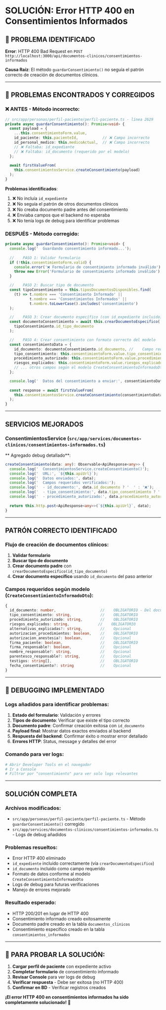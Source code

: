#    SOLUCIÓN: Error HTTP 400 en Consentimientos Informados

## 🚨 PROBLEMA IDENTIFICADO

**Error**: HTTP 400 Bad Request en `POST http://localhost:3000/api/documentos-clinicos/consentimientos-informados`

**Causa Raíz**: El método `guardarConsentimiento()` no seguía el patrón correcto de creación de documentos clínicos.

---

## 🔧 PROBLEMAS ENCONTRADOS Y CORREGIDOS

### ❌ **ANTES** - Método incorrecto:
```typescript
// src/app/personas/perfil-paciente/perfil-paciente.ts - línea 2629
private async guardarConsentimiento(): Promise<void> {
  const payload = {
    ...this.consentimientoForm.value,
    id_paciente: this.pacienteId,           // ❌ Campo incorrecto
    id_personal_medico: this.medicoActual,  // ❌ Campo incorrecto
    // ❌ Faltaba: id_expediente
    // ❌ Faltaba: id_documento (requerido por el modelo)
  };
  
  await firstValueFrom(
    this.consentimientosService.createConsentimiento(payload)
  );
}
```

**Problemas identificados**:
1. ❌ No incluía `id_expediente` 
2. ❌ No seguía el patrón de otros documentos clínicos
3. ❌ No creaba documento padre antes del consentimiento
4. ❌ Enviaba campos que el backend no esperaba
5. ❌ No tenía logs de debug para identificar problemas

###    **DESPUÉS** - Método corregido:
```typescript
private async guardarConsentimiento(): Promise<void> {
  console.log('  Guardando consentimiento informado...');
  
  //    PASO 1: Validar formulario
  if (!this.consentimientoForm.valid) {
    console.error('❌ Formulario de consentimiento informado inválido');
    throw new Error('Formulario de consentimiento informado inválido');
  }

  //    PASO 2: Buscar tipo de documento
  const tipoConsentimiento = this.tiposDocumentosDisponibles.find(
    (t) => t.nombre === 'Consentimiento Informado' || 
           t.nombre === 'Consentimientos Informados' ||
           t.nombre.toLowerCase().includes('consentimiento')
  );

  //    PASO 3: Crear documento específico (con id_expediente incluido)
  const documentoConsentimiento = await this.crearDocumentoEspecifico(
    tipoConsentimiento.id_tipo_documento
  );

  //    PASO 4: Crear consentimiento con formato correcto del modelo
  const consentimientoData = {
    id_documento: documentoConsentimiento.id_documento, //    Campo requerido
    tipo_consentimiento: this.consentimientoForm.value.tipo_consentimiento || 'General',
    procedimiento_autorizado: this.consentimientoForm.value.procedimiento_autorizado || '',
    riesgos_explicados: this.consentimientoForm.value.riesgos_explicados || '',
    // ... otros campos según el modelo CreateConsentimientoInformadoDto
  };

  console.log('  Datos del consentimiento a enviar:', consentimientoData);
  
  const response = await firstValueFrom(
    this.consentimientosService.createConsentimiento(consentimientoData)
  );
}
```

---

##   SERVICIOS MEJORADOS

### **ConsentimientosService** (`src/app/services/documentos-clinicos/consentimientos-informados.ts`)

**   Agregado debug detallado**:
```typescript
createConsentimiento(data: any): Observable<ApiResponse<any>> {
  console.log('  ConsentimientosService.createConsentimiento()');
  console.log('  URL:', `${this.apiUrl}`);
  console.log('  Datos enviados:', data);
  console.log('  Campos requeridos verificados:');
  console.log('  - id_documento:', data.id_documento ? '  ' : '❌');
  console.log('  - tipo_consentimiento:', data.tipo_consentimiento ? '  ' : '❌');
  console.log('  - procedimiento_autorizado:', data.procedimiento_autorizado ? '  ' : '❌');
  
  return this.http.post<ApiResponse<any>>(`${this.apiUrl}`, data);
}
```

---

##   PATRÓN CORRECTO IDENTIFICADO

### **Flujo de creación de documentos clínicos**:

1. **Validar formulario**   
2. **Buscar tipo de documento**   
3. **Crear documento padre** con `crearDocumentoEspecifico(id_tipo_documento)`   
4. **Crear documento específico** usando `id_documento` del paso anterior   

### **Campos requeridos según modelo** (`CreateConsentimientoInformadoDto`):
```typescript
{
  id_documento: number,                    //    OBLIGATORIO - Del documento padre
  tipo_consentimiento: string,             //    OBLIGATORIO
  procedimiento_autorizado: string,        //    OBLIGATORIO  
  riesgos_explicados: string,             //    OBLIGATORIO
  alternativas_explicadas?: string,        //    Opcional
  autorizacion_procedimientos: boolean,    //    OBLIGATORIO
  autorizacion_anestesia?: boolean,        //    Opcional
  firma_paciente: boolean,                 //    OBLIGATORIO
  firma_responsable?: boolean,             //    Opcional
  nombre_responsable?: string,             //    Opcional
  parentesco_responsable?: string,         //    Opcional
  testigos: string[],                      //    OBLIGATORIO
  fecha_consentimiento?: string            //    Opcional
}
```

---

## 🧪 DEBUGGING IMPLEMENTADO

### **Logs añadidos para identificar problemas**:

1. **Estado del formulario**: Validación y errores
2. **Tipos de documento**: Verificar que existe el tipo correcto
3. **Documento padre**: Confirmar creación exitosa con `id_documento`
4. **Payload final**: Mostrar datos exactos enviados al backend
5. **Respuesta del backend**: Confirmar éxito o mostrar error detallado
6. **Errores HTTP**: Status, message y detalles del error

### **Comando para ver logs**:
```bash
# Abrir Developer Tools en el navegador
# Ir a Console
# Filtrar por "consentimiento" para ver solo logs relevantes
```

---

##    **SOLUCIÓN COMPLETA**

### **Archivos modificados**:
-    `src/app/personas/perfil-paciente/perfil-paciente.ts` - Método `guardarConsentimiento()` corregido
-    `src/app/services/documentos-clinicos/consentimientos-informados.ts` - Logs de debug añadidos

### **Problemas resueltos**:
-    Error HTTP 400 eliminado
-    `id_expediente` incluido correctamente (vía `crearDocumentoEspecifico`)
-    `id_documento` incluido como campo requerido
-    Formato de datos conforme al modelo `CreateConsentimientoInformadoDto`
-    Logs de debug para futuras verificaciones
-    Manejo de errores mejorado

### **Resultado esperado**:
-    HTTP 200/201 en lugar de HTTP 400
-    Consentimiento informado creado exitosamente
-    Documento padre creado en la tabla `documentos_clinicos`
-    Consentimiento específico creado en la tabla `consentimientos_informados`

---

## 🔧 **PARA PROBAR LA SOLUCIÓN**:

1. **Cargar perfil de paciente** con expediente activo
2. **Completar formulario** de consentimiento informado  
3. **Revisar Console** para ver logs de debug
4. **Verificar respuesta** - Debe ser exitosa (no HTTP 400)
5. **Confirmar en BD** - Verificar registros creados

**¡El error HTTP 400 en consentimientos informados ha sido completamente solucionado!** 🎯
